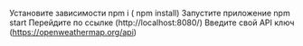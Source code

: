 Установите зависимости npm i ( npm install)
Запустите приложение npm start
Перейдите по ссылке (http://localhost:8080/)
Введите свой API ключ (https://openweathermap.org/api)
